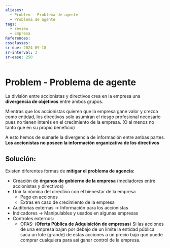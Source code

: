 ```yaml
---
aliases:
  - Problem - Problema de agente
  - Problema de agente
tags:
  - review
  - Empresa
References: 
cssclasses:
sr-due: 2024-09-18
sr-interval: 3
sr-ease: 250
---
```

# Problem - Problema de agente
La división entre accionistas y directivos crea en la empresa una **divergencia de objetivos** entre ambos grupos. 

Mientras que los accionistas quieren que la empresa gane valor y crezca como entidad, los directivos solo asumirán el riesgo profesional necesario pues no tienen interés en el crecimiento de la empresa. (O al menos no tanto que en su propio beneficio)

A esto hemos de sumarle la divergencia de información entre ambas partes. **Los accionistas no poseen la información organizativa de los directivos**

## Solución: 
Existen diferentes formas de **mitigar el problema de agencia:**
+ Creación de **órganos de gobierno de la empresa** (mediadores entre accionistas y directivos)
+ Unir la nómina del directivo con el bienestar de la empresa
	+ Pago en acciones 
	+ Extras en caso de crecimiento de la empresa
+ Auditorías externas → Información para los accionistas
+ Indicadores → Manipulables y usados en algunas empresas
+ Controles externos: 
	+ OPAS: (**Oferta Pública de Adquisición de empresas**) Si las acciones de una empresa bajan por debajo de un límite la entidad pública saca un lote (grande) de estas acciones a un precio bajo que puede comprar cualquiera para así ganar control de la empresa. 